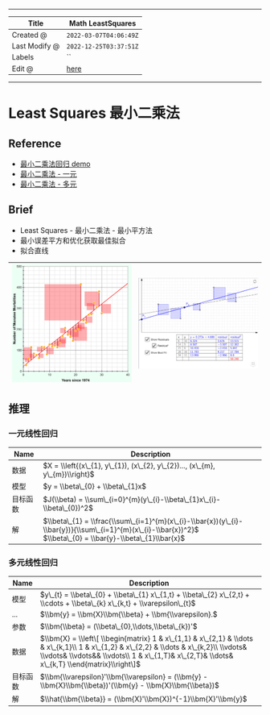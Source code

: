 -----

| Title         | Math LeastSquares                                     |
| ------------- | ----------------------------------------------------- |
| Created @     | `2022-03-07T04:06:49Z`                                |
| Last Modify @ | `2022-12-25T03:37:51Z`                                |
| Labels        | \`\`                                                  |
| Edit @        | [here](https://github.com/junxnone/aiwiki/issues/294) |

-----

# Least Squares 最小二乘法

## Reference

  - [最小二乘法回归
    demo](https://phet.colorado.edu/sims/html/least-squares-regression/latest/least-squares-regression_en.html)
  - [最小二乘法 - 一元](https://otexts.com/fppcn/least-squares.html)
  - [最小二乘法 - 多元](https://otexts.com/fppcn/regression-matrices.html)

## Brief

  - Least Squares - 最小二乘法 - 最小平方法
  - 最小误差平方和优化获取最佳拟合
  - 拟合直线

| ![image](media/123b3af2a9feb0f99ca85eb3af6dd4e05ad0bf6e.png) | ![image](media/c1dabe733da10cb7abfc1f53ee0c9dc4dbb4f4f9.png) |
| ------------------------------------------------------------ | ------------------------------------------------------------ |

## 推理

### 一元线性回归

| Name | Description                                                                                                                                                       |
| ---- | ----------------------------------------------------------------------------------------------------------------------------------------------------------------- |
| 数据   | $X = \\left{(x\_{1}, y\_{1}), (x\_{2}, y\_{2})..., (x\_{m}, y\_{m})\\right}$                                                                                      |
| 模型   | $y = \\beta\_{0} + \\beta\_{1}x$                                                                                                                                  |
| 目标函数 | $J(\\beta) = \\sum\_{i=0}^{m}(y\_{i}-\\beta\_{1}x\_{i}-\\beta\_{0})^2$                                                                                            |
| 解    | $\\beta\_{1} = \\frac{\\sum\_{i=1}^{m}(x\_{i}-\\bar{x})(y\_{i}-\\bar{y})}{\\sum\_{i=1}^{m}(x\_{i}-\\bar{x})^2}$ <br> $\\beta\_{0} = \\bar{y}-\\beta\_{1}\\bar{x}$ |

### 多元线性回归

| Name | Description                                                                                                                                                                                                                            |
| ---- | -------------------------------------------------------------------------------------------------------------------------------------------------------------------------------------------------------------------------------------- |
| 模型   | $y\_{t} = \\beta\_{0} + \\beta\_{1} x\_{1,t} + \\beta\_{2} x\_{2,t} + \\cdots + \\beta\_{k} x\_{k,t} + \\varepsilon\_{t}$                                                                                                              |
| ...  | $\\bm{y} = \\bm{X}\\bm{\\beta} + \\bm{\\varepsilon}.$                                                                                                                                                                                  |
| 参数   | $\\bm{\\beta} = (\\beta\_{0},\\dots,\\beta\_{k})'$                                                                                                                                                                                     |
| 数据   | $\\bm{X} = \\left\[ \\begin{matrix} 1 & x\_{1,1} & x\_{2,1} & \\dots & x\_{k,1}\\ 1 & x\_{1,2} & x\_{2,2} & \\dots & x\_{k,2}\\ \\vdots& \\vdots& \\vdots&& \\vdots\\ 1 & x\_{1,T}& x\_{2,T}& \\dots& x\_{k,T} \\end{matrix}\\right\]$ |
| 目标函数 | $\\bm{\\varepsilon}'\\bm{\\varepsilon} = (\\bm{y} - \\bm{X}\\bm{\\beta})'(\\bm{y} - \\bm{X}\\bm{\\beta})$                                                                                                                              |
| 解    | $\\hat{\\bm{\\beta}} = (\\bm{X}'\\bm{X})^{-1}\\bm{X}'\\bm{y}$                                                                                                                                                                          |
